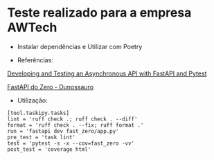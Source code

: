# Teste realizado para a empresa AWTech

- Instalar dependências e Utilizar com Poetry


- Referências:

[Developing and Testing an Asynchronous API with FastAPI and Pytest](https://testdriven.io/blog/fastapi-crud/#objectives)

[FastAPI do Zero - Dunossauro](https://fastapidozero.dunossauro.com/)

- Utilização:

```
[tool.taskipy.tasks]
lint = 'ruff check .; ruff check . --diff'
format = 'ruff check . --fix; ruff format .'
run = 'fastapi dev fast_zero/app.py'
pre_test = 'task lint'
test = 'pytest -s -x --cov=fast_zero -vv'
post_test = 'coverage html'
```